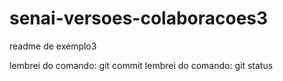 # senai-versoes-colaboracoes3

readme de exemplo3 


lembrei do comando: git commit
lembrei do comando: git status

